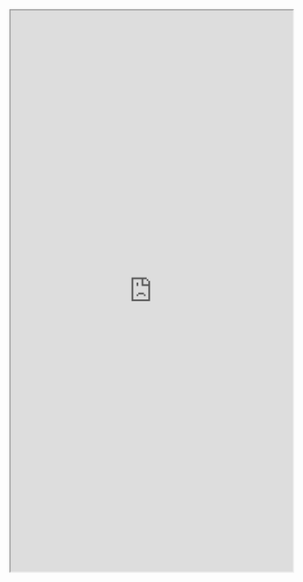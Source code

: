 <iframe 
src="https://coda.io/embed/jD38E5fJk_/#Full-Active-Inference-Ontology_tuuOJ_Ew/r371&view=full&viewMode=embedplay&hideSections=true" 
width=900 
height=1000 
style="max-width: 100%;" 
allow="fullscreen">
</iframe>